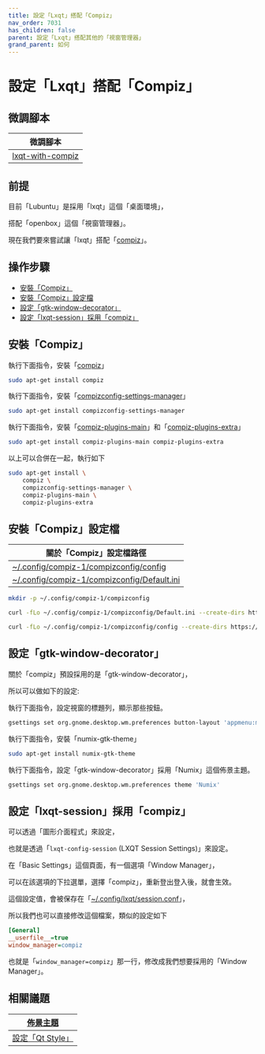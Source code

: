 ```yaml
---
title: 設定「Lxqt」搭配「Compiz」
nav_order: 7031
has_children: false
parent: 設定「Lxqt」搭配其他的「視窗管理器」
grand_parent: 如何
---
```



# 設定「Lxqt」搭配「Compiz」


## 微調腳本

| 微調腳本 |
| --- |
| [lxqt-with-compiz](https://github.com/samwhelp/lubuntu-adjustment/tree/main/prototype/main/alternative-config/lxqt-with-compiz/Main) |


## 前提

目前「Lubuntu」是採用「lxqt」這個「桌面環境」，

搭配「openbox」這個「視窗管理器」。

現在我們要來嘗試讓「lxqt」搭配「[compiz](https://samwhelp.github.io/note-about-lubuntu/read/master/window-manager/compiz.html)」。


## 操作步驟

* [安裝「Compiz」](#安裝compiz)
* [安裝「Compiz」設定檔](#安裝compiz設定檔)
* [設定「gtk-window-decorator」](#設定gtk-window-decorator)
* [設定「lxqt-session」採用「compiz」](#設定lxqt-session採用compiz)


## 安裝「Compiz」

執行下面指令，安裝「[compiz](https://packages.ubuntu.com/noble/compiz)」

``` sh
sudo apt-get install compiz
```

執行下面指令，安裝「[compizconfig-settings-manager](https://packages.ubuntu.com/noble/compizconfig-settings-manager)」

``` sh
sudo apt-get install compizconfig-settings-manager
```

執行下面指令，安裝「[compiz-plugins-main](https://packages.ubuntu.com/noble/compiz-plugins-main)」和「[compiz-plugins-extra](https://packages.ubuntu.com/noble/compiz-plugins-extra)」

``` sh
sudo apt-get install compiz-plugins-main compiz-plugins-extra
```

以上可以合併在一起，執行如下


``` sh
sudo apt-get install \
	compiz \
	compizconfig-settings-manager \
	compiz-plugins-main \
	compiz-plugins-extra

```


## 安裝「Compiz」設定檔

| 關於「Compiz」設定檔路徑 |
| --- |
| [~/.config/compiz-1/compizconfig/config](https://github.com/samwhelp/lubuntu-adjustment/blob/main/prototype/main/alternative-config/lxqt-with-compiz/Main/asset/overlay/etc/skel/.config/compiz-1/compizconfig/config) |
| [~/.config/compiz-1/compizconfig/Default.ini](https://github.com/samwhelp/lubuntu-adjustment/blob/main/prototype/main/alternative-config/lxqt-with-compiz/Main/asset/overlay/etc/skel/.config/compiz-1/compizconfig/Default.ini) |


``` sh
mkdir -p ~/.config/compiz-1/compizconfig

curl -fLo ~/.config/compiz-1/compizconfig/Default.ini --create-dirs https://raw.githubusercontent.com/samwhelp/lubuntu-adjustment/main/prototype/main/alternative-config/lxqt-with-compiz/Main/asset/overlay/etc/skel/.config/compiz-1/compizconfig/Default.ini

curl -fLo ~/.config/compiz-1/compizconfig/config --create-dirs https://raw.githubusercontent.com/samwhelp/lubuntu-adjustment/main/prototype/main/alternative-config/lxqt-with-compiz/Main/asset/overlay/etc/skel/.config/compiz-1/compizconfig/config

```


## 設定「gtk-window-decorator」

關於「compiz」預設採用的是「gtk-window-decorator」，

所以可以做如下的設定:

執行下面指令，設定視窗的標題列，顯示那些按鈕。

``` sh
gsettings set org.gnome.desktop.wm.preferences button-layout 'appmenu:minimize,maximize,close'
```

執行下面指令，安裝「numix-gtk-theme」

``` sh
sudo apt-get install numix-gtk-theme
```

執行下面指令，設定「gtk-window-decorator」採用「Numix」這個佈景主題。

``` sh
gsettings set org.gnome.desktop.wm.preferences theme 'Numix'
```


## 設定「lxqt-session」採用「compiz」

可以透過「圖形介面程式」來設定，

也就是透過「`lxqt-config-session` (LXQT Session Settings)」來設定。

在「Basic Settings」這個頁面，有一個選項「Window Manager」，

可以在該選項的下拉選單，選擇「compiz」，重新登出登入後，就會生效。

這個設定值，會被保存在「[~/.config/lxqt/session.conf](https://github.com/samwhelp/lubuntu-adjustment/blob/main/prototype/main/alternative-config/lxqt-with-compiz/Main/asset/overlay/etc/skel/.config/lxqt/session.conf#L3)」，

所以我們也可以直接修改這個檔案，類似的設定如下

``` ini
[General]
__userfile__=true
window_manager=compiz
```

也就是「`window_manager=compiz`」那一行，修改成我們想要採用的「Window Manager」。


## 相關議題

| [佈景主題](https://samwhelp.github.io/note-about-lubuntu/read/subject/theme.html) |
| --- |
| [設定「Qt Style」](https://samwhelp.github.io/note-about-lubuntu/read/subject/theme/config/qt-style.html) |

